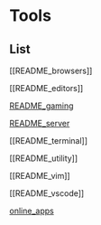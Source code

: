 # Tools


## List

[[README_browsers]]

[[README_editors]]

[README_gaming](README_gaming.md)

[README_server](README_server.md)

[[README_terminal]]

[[README_utility]]

[[README_vim]]

[[README_vscode]]

[online_apps](online_apps.md)